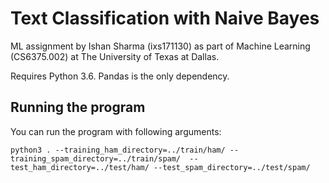 # Text Classification with Naive Bayes

ML assignment by Ishan Sharma (ixs171130) as part of Machine Learning (CS6375.002) at The University of Texas at Dallas. 

Requires Python 3.6. Pandas is the only dependency. 

## Running the program

You can run the program with following arguments: 

`python3 . --training_ham_directory=../train/ham/ --training_spam_directory=../train/spam/ 
--test_ham_directory=../test/ham/ --test_spam_directory=../test/spam/`
